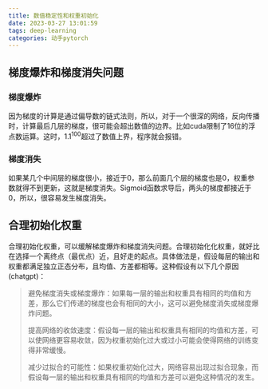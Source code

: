 ```yaml
---
title: 数值稳定性和权重初始化
date: 2023-03-27 13:01:59
tags: deep-learning
categories: 动手pytorch
---
```


## 梯度爆炸和梯度消失问题

### 梯度爆炸

因为梯度的计算是通过偏导数的链式法则，所以，对于一个很深的网络，反向传播时，计算最后几层的梯度，很可能会超出数值的边界。比如cuda限制了16位的浮点数运算。这时，$1.1^100$超过了数值上界，程序就会报错。

### 梯度消失

如果某几个中间层的梯度很小，接近于0，那么前面几个层的梯度也是0，权重参数就得不到更新，这就是梯度消失。Sigmoid函数求导后，两头的梯度都接近于0，所以，很容易发生梯度消失。

## 合理初始化权重

合理初始化权重，可以缓解梯度爆炸和梯度消失问题。合理初始化化权重，就好比在选择一个离终点（最优点）近，且好走的起点。具体做法是，假设每层的输出和权重都满足独立正态分布，且均值、方差都相等。这种假设有以下几个原因(chatgpt)：

> 避免梯度消失或梯度爆炸：如果每一层的输出和权重具有相同的均值和方差，那么它们传递的梯度也会有相同的大小，这可以避免梯度消失或梯度爆炸问题。
>
> 提高网络的收敛速度：假设每一层的输出和权重具有相同的均值和方差，可以使网络更容易收敛，因为权重初始化过大或过小可能会使得网络的训练变得非常缓慢。
>
> 减少过拟合的可能性：如果权重初始化过大，网络容易出现过拟合现象，而假设每一层的输出和权重具有相同的均值和方差可以避免这种情况的发生。